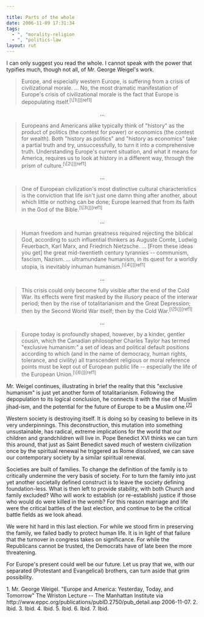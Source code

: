 ```yaml
---

title: Parts of the whole
date: 2006-11-09 17:31:34
tags:
  - ", "morality-religion
  - ", "politics-law
layout: rut
---
```


I can only suggest you read the whole.  I cannot speak with the power that typifies much, though not all, of Mr. George Weigel's work.

<blockquote markdown="1">Europe, and especially western Europe, is suffering from a crisis of civilizational morale. &#x2026; No, the most dramatic manifestation of Europe's crisis of civilizational morale is the fact that Europe is depopulating itself.<sup>[\[1\]][ref1]</sup></blockquote>

<p align="center">&#x2026;</p>

<blockquote markdown="1">Europeans and Americans alike typically think of "history" as the product of politics (the contest for power) or economics (the contest for wealth). Both "history as politics" and "history as economics" take a partial truth and try, unsuccessfully, to turn it into a comprehensive truth. Understanding Europe's current situation, and what it means for America, requires us to look at history in a different way, through the prism of culture.<sup>[\[2\]][ref1]</sup></blockquote>

<p align="center">&#x2026;</p>

<blockquote markdown="1">One of European civilization's most distinctive cultural characteristics is the conviction that life isn't just one damn thing after another, about which little or nothing can be done; Europe learned that from its faith in the God of the Bible.<sup>[\[3\]][ref1]</sup></blockquote>

<p align="center">&#x2026;</p>

<blockquote markdown="1">Human freedom and human greatness required rejecting the biblical God, according to such influential thinkers as Auguste Comte, Ludwig Feuerbach, Karl Marx, and Friedrich Nietzsche. &#x2026; [From these ideas you get] the great mid-twentieth century tyrannies -- communism, fascism, Nazism. &#x2026; ultramundane humanism, in its quest for a worldly utopia, is inevitably inhuman humanism.<sup>[\[4\]][ref1]</sup></blockquote>

<p align="center">&#x2026;</p>

<blockquote markdown="1">This crisis could only become fully visible after the end of the Cold War. Its effects were first masked by the illusory peace of the interwar period; then by the rise of totalitarianism and the Great Depression; then by the Second World War itself; then by the Cold War.<sup>[\[5\]][ref1]</sup></blockquote>

<p align="center">&#x2026;</p>

<blockquote markdown="1">Europe today is profoundly shaped, however, by a kinder, gentler cousin, which the Canadian philosopher Charles Taylor has termed "exclusive humanism:" a set of ideas and political default positions according to which (and in the name of democracy, human rights, tolerance, and civility) all transcendent religious or moral reference points must be kept out of European public life -- especially the life of the European Union.<sup>[\[6\]][ref1]</sup></blockquote>

Mr. Weigel continues, illustrating in brief the reality that this "exclusive humanism" is just yet another form of totalitarianism.  Following the depopulation to its logical conclusion, he connects it with the rise of Muslim jihad-ism, and the potential for the future of Europe to be a Muslim one.<sup>[\[7\]][ref1]</sup>

Western society is destroying itself.  It is doing so by ceasing to believe in its very underpinnings.  This deconstruction, this mutation into something unsustainable, has radical, extreme implications for the world that our children and grandchildren will live in.  Pope Benedict XVI thinks we can turn this around, that just as Saint Benedict saved much of western civilization once by the spiritual renewal he triggered as Rome dissolved, we can save our contemporary society by a similar spiritual renewal.

Societies are built of families.  To change the definition of the family is to critically undermine the very basis of society.  For to turn the family into just yet another societally defined construct is to leave the society defining foundation-less.  What is then left to provide stability, with both Church and family excluded?   Who will work to establish (or re-establish) justice if those who would do were killed in the womb?  For this reason marriage and life were the critical battles of the last election, and continue to be the critical battle fields as we look ahead.

We were hit hard in this last election.  For while we stood firm in preserving the family, we failed badly to protect human life.   It is in light of that failure that the turnover in congress takes on significance.  For while the Republicans cannot be trusted, the Democrats have of late been the more threatening.

For Europe's present could well be our future.  Let us pray that we, with our separated (Protestant and Evangelical) brothers, can turn aside that grim possibility. 

<div markdown="1" class="postrefs">
1. Mr. George Weigel.  "Europe and America: Yesterday, Today, and Tomorrow" The Wriston Lecture -- The Manhattan Institute via http://www.eppc.org/publications/pubID.2750/pub_detail.asp 2006-11-07.
2. Ibid.
3. Ibid.
4. Ibid.
5. Ibid.
6. Ibid.
7. Ibid.
</div>

[ref1]: http://www.eppc.org/publications/pubID.2750/pub_detail.asp "Europe and America: Yesterday, Today, and Tomorrow"

